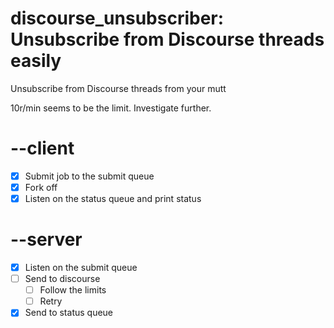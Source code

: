 # discourse_unsubscriber: Unsubscribe from Discourse threads easily

Unsubscribe from Discourse threads from your mutt

10r/min seems to be the limit. Investigate further.

# --client
* [X] Submit job to the submit queue
* [X] Fork off
* [X] Listen on the status queue and print status
# --server
* [X] Listen on the submit queue
* [ ] Send to discourse
  * [ ] Follow the limits
  * [ ] Retry
* [X] Send to status queue
